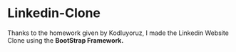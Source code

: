 # Linkedin-Clone
Thanks to the homework given by Kodluyoruz, I made the Linkedin Website Clone using the **BootStrap Framework.**
